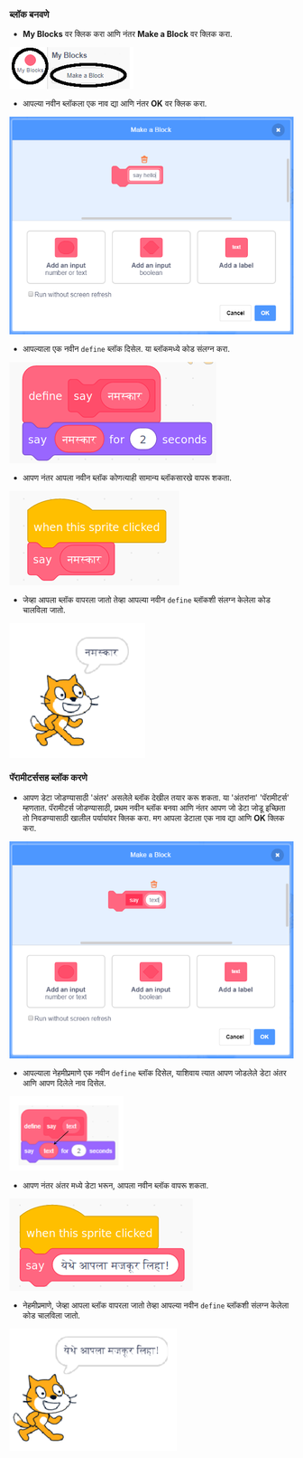 ### ब्लॉक बनवणे

+ **My Blocks** वर क्लिक करा आणि नंतर **Make a Block** वर क्लिक करा.

![माझे ब्लॉक्स](images/my-blocks-annotated.png)

+ आपल्या नवीन ब्लॉकला एक नाव द्या आणि नंतर **OK** वर क्लिक करा.

![नवीन ब्लॉक तयार करा](images/block-create.png)

+ आपल्याला एक नवीन `define` ब्लॉक दिसेल. या ब्लॉकमध्ये कोड संलग्न करा.

![नवीन ब्लॉक परिभाषित करा](images/block-define.png)

+ आपण नंतर आपला नवीन ब्लॉक कोणत्याही सामान्य ब्लॉकसारखे वापरू शकता.

![नवीन ब्लॉक वापरा](images/block-use.png)

+ जेव्हा आपला ब्लॉक वापरला जातो तेव्हा आपल्या नवीन `define` ब्लॉकशी संलग्न केलेला कोड चालविला जातो.

![नवीन ब्लॉकची चाचणी घ्या](images/block-test.png)

### पॅरामीटर्ससह ब्लॉक करणे

+ आपण डेटा जोडण्यासाठी 'अंतर' असलेले ब्लॉक देखील तयार करू शकता. या 'अंतरांना' 'पॅरामीटर्स' म्हणतात. पॅरामीटर्स जोडण्यासाठी, प्रथम नवीन ब्लॉक बनवा आणि नंतर आपण जो डेटा जोडू इच्छिता तो निवडण्यासाठी खालील पर्यायांवर क्लिक करा. मग आपला डेटाला एक नाव द्या आणि **OK** क्लिक करा.

![पॅरामीटर्ससह नवीन ब्लॉक तयार करा](images/parameter-create-annotated.png)

+ आपल्याला नेहमीप्रमाणे एक नवीन `define` ब्लॉक दिसेल, याशिवाय त्यात आपण जोडलेले डेटा अंतर आणि आपण दिलेले नाव दिसेल.

![पॅरामीटर्ससह नवीन ब्लॉक परिभाषित करा](images/parameter-define-annotated.png)

+ आपण नंतर अंतर मध्ये डेटा भरून, आपला नवीन ब्लॉक वापरू शकता.

![पॅरामीटर्ससह नवीन ब्लॉक वापरा](images/parameter-use.png)

+ नेहमीप्रमाणे, जेव्हा आपला ब्लॉक वापरला जातो तेव्हा आपल्या नवीन `define` ब्लॉकशी संलग्न केलेला कोड चालविला जातो.

![पॅरामीटर्ससह नवीन ब्लॉकची चाचणी घ्या](images/parameter-test.png)
